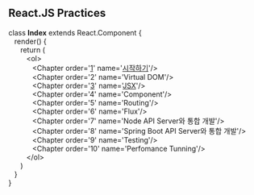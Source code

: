 ## React.JS Practices

class **Index** extends React.Component {<br/>
&nbsp;&nbsp;&nbsp;render() {<br/>
&nbsp;&nbsp;&nbsp;&nbsp;&nbsp;&nbsp;return (<br/>
&nbsp;&nbsp;&nbsp;&nbsp;&nbsp;&nbsp;&nbsp;&nbsp;&nbsp;&lt;ol&gt;<br/>
&nbsp;&nbsp;&nbsp;&nbsp;&nbsp;&nbsp;&nbsp;&nbsp;&nbsp;&nbsp;&nbsp;&nbsp;&lt;Chapter order='[1](https://github.com/kickscar-javascript/react-practices/tree/master/ch01)' name='[시작하기](https://github.com/kickscar-javascript/react-practices/tree/master/ch01)'/&gt;<br/>
&nbsp;&nbsp;&nbsp;&nbsp;&nbsp;&nbsp;&nbsp;&nbsp;&nbsp;&nbsp;&nbsp;&nbsp;&lt;Chapter order='2' name='Virtual DOM'/&gt;<br/>
&nbsp;&nbsp;&nbsp;&nbsp;&nbsp;&nbsp;&nbsp;&nbsp;&nbsp;&nbsp;&nbsp;&nbsp;&lt;Chapter order='[3](https://github.com/kickscar-javascript/react-practices/tree/master/ch01)' name='[JSX](https://github.com/kickscar-javascript/react-practices/tree/master/ch01)'/&gt;<br/>
&nbsp;&nbsp;&nbsp;&nbsp;&nbsp;&nbsp;&nbsp;&nbsp;&nbsp;&nbsp;&nbsp;&nbsp;&lt;Chapter order='4' name='Component'/&gt;<br/>
&nbsp;&nbsp;&nbsp;&nbsp;&nbsp;&nbsp;&nbsp;&nbsp;&nbsp;&nbsp;&nbsp;&nbsp;&lt;Chapter order='5' name='Routing'/&gt;<br/>
&nbsp;&nbsp;&nbsp;&nbsp;&nbsp;&nbsp;&nbsp;&nbsp;&nbsp;&nbsp;&nbsp;&nbsp;&lt;Chapter order='6' name='Flux'/&gt;<br/>
&nbsp;&nbsp;&nbsp;&nbsp;&nbsp;&nbsp;&nbsp;&nbsp;&nbsp;&nbsp;&nbsp;&nbsp;&lt;Chapter order='7' name='Node API Server와 통합 개발'/&gt;<br/>
&nbsp;&nbsp;&nbsp;&nbsp;&nbsp;&nbsp;&nbsp;&nbsp;&nbsp;&nbsp;&nbsp;&nbsp;&lt;Chapter order='8' name='Spring Boot API Server와 통합 개발'/&gt;<br/>
&nbsp;&nbsp;&nbsp;&nbsp;&nbsp;&nbsp;&nbsp;&nbsp;&nbsp;&nbsp;&nbsp;&nbsp;&lt;Chapter order='9' name='Testing'/&gt;<br/>
&nbsp;&nbsp;&nbsp;&nbsp;&nbsp;&nbsp;&nbsp;&nbsp;&nbsp;&nbsp;&nbsp;&nbsp;&lt;Chapter order='10' name='Perfomance Tunning'/&gt;<br/>
&nbsp;&nbsp;&nbsp;&nbsp;&nbsp;&nbsp;&nbsp;&nbsp;&nbsp;&lt;/ol&gt;<br/>
&nbsp;&nbsp;&nbsp;&nbsp;&nbsp;&nbsp;)<br/>
&nbsp;&nbsp;&nbsp;}<br/>
}